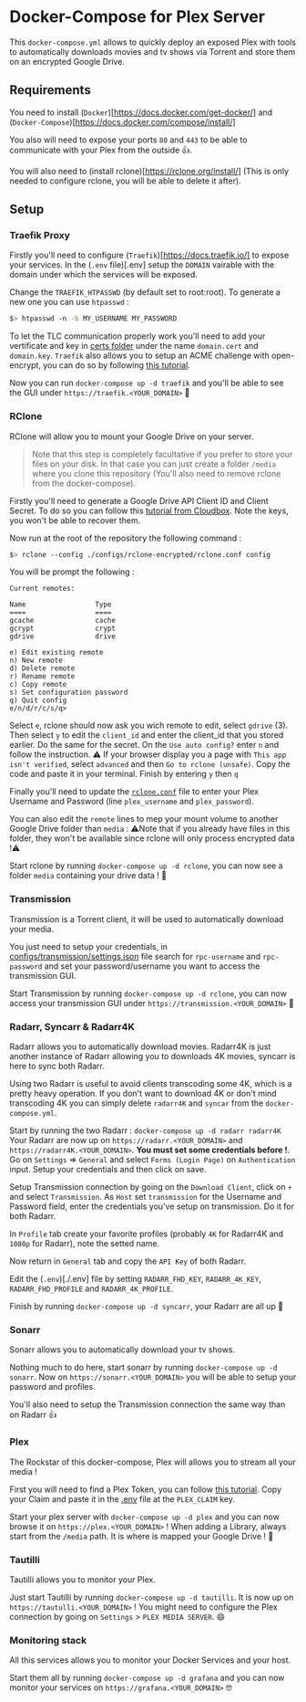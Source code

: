 # Docker-Compose for Plex Server

This `docker-compose.yml` allows to quickly deploy an exposed Plex with tools to automatically downloads movies and tv shows via Torrent and store them on an encrypted Google Drive.

## Requirements

You need to install (`Docker`)[https://docs.docker.com/get-docker/] and (`Docker-Compose`)[https://docs.docker.com/compose/install/]

You also will need to expose your ports `80` and `443` to be able to communicate with your Plex from the outside 👍.

You will also need to (install rclone)[https://rclone.org/install/] (This is only needed to configure rclone, you will be able to delete it after).

## Setup

### Traefik Proxy
Firstly you'll need to configure (`Traefik`)[https://docs.traefik.io/] to expose your services.
In the (`.env` file)[.env] setup the `DOMAIN` vairable with the domain under which the services will be exposed.

Change the `TRAEFIK_HTPASSWD` (by default set to root:root). To generate a new one you can use `htpasswd` :
```sh
$> htpasswd -n -b MY_USERNAME MY_PASSWORD
```

To let the TLC communication properly work you'll need to add your vertificate and key in [certs folder](configs/traefik/certs) under the name `domain.cert` and `domain.key`. `Traefik` also allows you to setup an ACME challenge with open-encrypt, you can do so by following [this tutorial](https://docs.traefik.io/https/acme/).

Now you can run `docker-compose up -d traefik` and you'll be able to see the GUI under `https://traefik.<YOUR_DOMAIN>` 👏

### RClone

RClone will allow you to mount your Google Drive on your server.

> Note that this step is completely facultative if you prefer to store your files on your disk. In that case you can just create a folder `/media` where you clone this repository (You'll also need to remove rclone from the docker-compose).

Firstly you'll need to generate a Google Drive API Client ID and Client Secret. To do so you can follow this [tutorial from Cloudbox](https://github.com/Cloudbox/Cloudbox/wiki/Google-Drive-API-Client-ID-and-Client-Secret). Note the keys, you won't be able to recover them.

Now run at the root of the repository the following command : 
```sh
$> rclone --config ./configs/rclone-encrypted/rclone.conf config
```

You will be prompt the following : 
```
Current remotes:

Name                 Type
====                 ====
gcache               cache
gcrypt               crypt
gdrive               drive

e) Edit existing remote
n) New remote
d) Delete remote
r) Rename remote
c) Copy remote
s) Set configuration password
q) Quit config
e/n/d/r/c/s/q> 
```

Select `e`, rclone should now ask you wich remote to edit, select `gdrive` (3).
Then select `y` to edit the `client_id` and enter the client_id that you stored earlier.
Do the same for the secret.
On the `Use auto config?` enter `n` and follow the instruction. ⚠️ If your browser display you a page with `This app isn't verified`, select `advanced` and then `Go to rclone (unsafe)`.
Copy the code and paste it in your terminal. 
Finish by entering `y` then `q`

Finally you'll need to update the [`rclone.conf`](./configs/rclone-encrypted/rclone.conf) file to enter your Plex Username and Password (line `plex_username` and `plex_password`).

You can also edit the `remote` lines to mep your mount volume to another Google Drive folder than `media` : 
⚠️Note that if you already have files in this folder, they won't be available since rclone will only process encrypted data !⚠️

Start rclone by running `docker-compose up -d rclone`, you can now see a folder `media` containing your drive data ! 🎉

### Transmission 

Transmission is a Torrent client, it will be used to automatically download your media.

You just need to setup your credentials, in [configs/transmission/settings.json](./configs/transmission/settings.json) file search for `rpc-username` and `rpc-password` and set your password/username you want to access the transmission GUI.

Start Transmission by running `docker-compose up -d rclone`, you can now access your transmission GUI under `https://transmission.<YOUR_DOMAIN>` 🙌

### Radarr, Syncarr & Radarr4K

Radarr allows you to automatically download movies. Radarr4K is just another instance of Radarr allowing you to downloads 4K movies, syncarr is here to sync both Radarr.

Using two Radarr is useful to avoid clients transcoding some 4K, which is a pretty heavy operation.
If you don't want to download 4K or don't mind transcoding 4K you can simply delete `radarr4K` and `syncar` from the `docker-compose.yml`.

Start by running the two Radarr : `docker-compose up -d radarr radarr4K`
Your Radarr are now up on `https://radarr.<YOUR_DOMAIN>` and `https://radarr4K.<YOUR_DOMAIN>`.
**You must set some credentials before !**. Go on `Settings` => `General` and select `Forms (Login Page)` on `Authentication` input. Setup your credentials and then click on save.

Setup Transmission connection by going on the `Download Client`, click on `+` and select `Transmission`.
As `Host` set `transmission` for the Username and Password field, enter the credentials you've setup on transmission. Do it for both Radarr.

In `Profile` tab create your favorite profiles (probably `4K` for Radarr4K and `1080p` for Radarr), note the setted name.  

Now return in `General` tab and copy the `API Key` of both Radarr. 

Edit the (`.env`)[./.env] file by setting `RADARR_FHD_KEY`, `RADARR_4K_KEY`, `RADARR_FHD_PROFILE` and `RADARR_4K_PROFILE`.

Finish by running `docker-compose up -d syncarr`, your Radarr are all up 🎊

### Sonarr

Sonarr allows you to automatically download your tv shows. 

Nothing much to do here, start sonarr by running `docker-compose up -d sonarr`. Now on `https://sonarr.<YOUR_DOMAIN>` you will be able to setup your password and profiles.

You'll also need to setup the Transmission connection the same way than on Radarr 👍

### Plex

The Rockstar of this docker-compose, Plex will allows you to stream all your media !

First you will need to find a Plex Token, you can follow [this tutorial](https://support.plex.tv/articles/204059436-finding-an-authentication-token-x-plex-token/). Copy your Claim and paste it in the [.env](./.env) file at the `PLEX_CLAIM` key.

Start your plex server with `docker-compose up -d plex` and you can now browse it on `https://plex.<YOUR_DOMAIN>` !
When adding a Library, always start from the `/media` path. It is where is mapped your Google Drive ! 💃

### Tautilli

Tautilli allows you to monitor your Plex.

Just start Tautilli by running `docker-compose up -d tautilli`. It is now up on `https://tautulli.<YOUR_DOMAIN>` !
You might need to configure the Plex connection by going on `Settings` > `PLEX MEDIA SERVER`. 😄

### Monitoring stack

All this services allows you to monitor your Docker Services and your host.

Start them all by running `docker-compose up -d grafana` and you can now monitor your services on `https://grafana.<YOUR_DOMAIN>` 🤓
